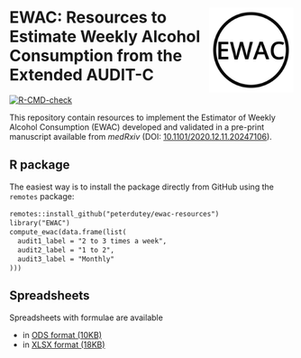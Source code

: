 # <img src="man/figures/logo.svg" align="right" width="150px"/>EWAC: Resources to Estimate Weekly Alcohol Consumption from the Extended AUDIT-C

<!-- badges: start -->
[![R-CMD-check](https://github.com/peterdutey/ewac-resources/workflows/R-CMD-check/badge.svg)](https://github.com/peterdutey/ewac-resources/actions)
<!-- badges: end -->


This repository contain resources to implement the Estimator of Weekly Alcohol Consumption (EWAC) developed and validated in a pre-print manuscript available from *medRxiv* (DOI: [10.1101/2020.12.11.20247106](https://doi.org/10.1101/2020.12.11.20247106)).


## R package

The easiest way is to install the package directly from GitHub using the `remotes` package:

```
remotes::install_github("peterdutey/ewac-resources")
library("EWAC")
compute_ewac(data.frame(list(
  audit1_label = "2 to 3 times a week",
  audit2_label = "1 to 2",
  audit3_label = "Monthly"
)))
```

## Spreadsheets

Spreadsheets with formulae are available

* in [ODS format (10KB)](https://github.com/peterdutey/ewac-resources/raw/master/spreadsheets/ewac-spreadsheet.ods)
* in [XLSX format (18KB)](https://github.com/peterdutey/ewac-resources/raw/master/spreadsheets/ewac-spreadsheet.xlsx)
